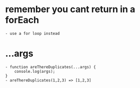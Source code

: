 # remember you cant return in a forEach
    - use a for loop instead

# ...args
    - function areThereDuplicates(...args) {
        console.log(args);
    }
    - areThereDuplicates(1,2,3) => [1,2,3]
